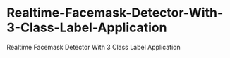 # Realtime-Facemask-Detector-With-3-Class-Label-Application
Realtime Facemask Detector With 3 Class Label Application
